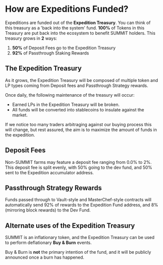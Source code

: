 # How are Expeditions Funded?

Expeditions are funded out of the **Expedition Treasury**. You can think of this treasury as a 'back into the system' fund. **100%** of Tokens in this Treasury are put back into the ecosystem to benefit SUMMIT holders. This treasury grows in **2** ways:

1. **50%** of Deposit Fees go to the Expedition Treasury
2. **92%** of Passthrough Staking Rewards

## The Expedition Treasury

As it grows, the Expedition Treasury will be composed of multiple token and LP types coming from Deposit fees and Passthrough Strategy rewards.

Once daily, the following maintenance of the treasury will occur:

* Earned LPs in the Expedition Treasury will be broken.
* All funds will be converted into stablecoins to insulate against the market.

If we notice too many traders arbitraging against our buying process this will change, but rest assured, the aim is to maximize the amount of funds in the expedition.

## Deposit Fees

Non-SUMMIT farms may feature a deposit fee ranging from 0.0% to 2%. This deposit fee is split evenly, with 50% going to the dev fund, and 50% sent to the Expedition accumulator address.

## Passthrough Strategy Rewards

Funds passed through to Vault-style and MasterChef-style contracts will automatically send 92% of rewards to the Expedition Fund address, and 8% \(mirroring block rewards\) to the Dev Fund.

## Alternate uses of the Expedition Treasury

SUMMIT is an inflationary token, and the Expedition Treasury can be used to perform deflationary **Buy & Burn** events.

Buy & Burn is **not** the primary intention of the fund, and it will be publicly announced once a burn has happened.  

